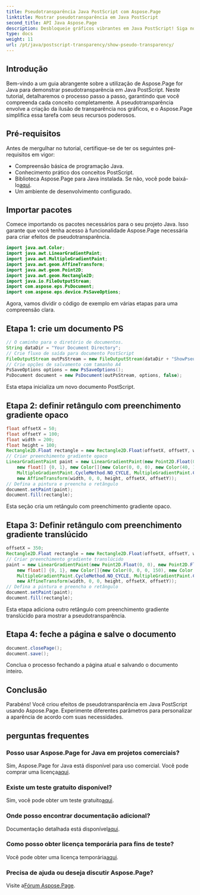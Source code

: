 ```yaml
---
title: Pseudotransparência Java PostScript com Aspose.Page
linktitle: Mostrar pseudotransparência em Java PostScript
second_title: API Java Aspose.Page
description: Desbloqueie gráficos vibrantes em Java PostScript! Siga nosso tutorial Aspose.Page para criação passo a passo de pseudotransparência. Baixe Agora!
type: docs
weight: 11
url: /pt/java/postscript-transparency/show-pseudo-transparency/
---
```

## Introdução
Bem-vindo a um guia abrangente sobre a utilização de Aspose.Page for Java para demonstrar pseudotransparência em Java PostScript. Neste tutorial, detalharemos o processo passo a passo, garantindo que você compreenda cada conceito completamente. A pseudotransparência envolve a criação da ilusão de transparência nos gráficos, e o Aspose.Page simplifica essa tarefa com seus recursos poderosos.
## Pré-requisitos
Antes de mergulhar no tutorial, certifique-se de ter os seguintes pré-requisitos em vigor:
- Compreensão básica de programação Java.
- Conhecimento prático dos conceitos PostScript.
-  Biblioteca Aspose.Page para Java instalada. Se não, você pode baixá-lo[aqui](https://releases.aspose.com/page/java/).
- Um ambiente de desenvolvimento configurado.
## Importar pacotes
Comece importando os pacotes necessários para o seu projeto Java. Isso garante que você tenha acesso à funcionalidade Aspose.Page necessária para criar efeitos de pseudotransparência.
```java
import java.awt.Color;
import java.awt.LinearGradientPaint;
import java.awt.MultipleGradientPaint;
import java.awt.geom.AffineTransform;
import java.awt.geom.Point2D;
import java.awt.geom.Rectangle2D;
import java.io.FileOutputStream;
import com.aspose.eps.PsDocument;
import com.aspose.eps.device.PsSaveOptions;
```
Agora, vamos dividir o código de exemplo em várias etapas para uma compreensão clara.
## Etapa 1: crie um documento PS
```java
// O caminho para o diretório de documentos.
String dataDir = "Your Document Directory";
// Crie fluxo de saída para documento PostScript
FileOutputStream outPsStream = new FileOutputStream(dataDir + "ShowPseudoTransparency_outPS.ps");
// Crie opções de salvamento com tamanho A4
PsSaveOptions options = new PsSaveOptions();
PsDocument document = new PsDocument(outPsStream, options, false);
```
Esta etapa inicializa um novo documento PostScript.
## Etapa 2: definir retângulo com preenchimento gradiente opaco
```java
float offsetX = 50;
float offsetY = 100;
float width = 200;
float height = 100;
Rectangle2D.Float rectangle = new Rectangle2D.Float(offsetX, offsetY, width, height);
// Criar preenchimento gradiente opaco
LinearGradientPaint paint = new LinearGradientPaint(new Point2D.Float(0, 0), new Point2D.Float(200, 100),
    new float[] {0, 1}, new Color[]{new Color(0, 0, 0), new Color(40, 128, 70)},
    MultipleGradientPaint.CycleMethod.NO_CYCLE, MultipleGradientPaint.ColorSpaceType.SRGB,
    new AffineTransform(width, 0, 0, height, offsetX, offsetY));
// Defina a pintura e preencha o retângulo
document.setPaint(paint);
document.fill(rectangle);
```
Esta seção cria um retângulo com preenchimento gradiente opaco.
## Etapa 3: Definir retângulo com preenchimento gradiente translúcido
```java
offsetX = 350;
Rectangle2D.Float rectangle = new Rectangle2D.Float(offsetX, offsetY, width, height);
// Criar preenchimento gradiente translúcido
paint = new LinearGradientPaint(new Point2D.Float(0, 0), new Point2D.Float(200, 100),
    new float[] {0, 1}, new Color[]{new Color(0, 0, 0, 150), new Color(40, 128, 70, 50)},
    MultipleGradientPaint.CycleMethod.NO_CYCLE, MultipleGradientPaint.ColorSpaceType.SRGB,
    new AffineTransform(width, 0, 0, height, offsetX, offsetY));
// Defina a pintura e preencha o retângulo
document.setPaint(paint);
document.fill(rectangle);
```
Esta etapa adiciona outro retângulo com preenchimento gradiente translúcido para mostrar a pseudotransparência.
## Etapa 4: feche a página e salve o documento
```java
document.closePage();
document.save();
```
Conclua o processo fechando a página atual e salvando o documento inteiro.
## Conclusão
Parabéns! Você criou efeitos de pseudotransparência em Java PostScript usando Aspose.Page. Experimente diferentes parâmetros para personalizar a aparência de acordo com suas necessidades.
## perguntas frequentes
### Posso usar Aspose.Page for Java em projetos comerciais?
 Sim, Aspose.Page for Java está disponível para uso comercial. Você pode comprar uma licença[aqui](https://purchase.aspose.com/buy).
### Existe um teste gratuito disponível?
 Sim, você pode obter um teste gratuito[aqui](https://releases.aspose.com/).
### Onde posso encontrar documentação adicional?
 Documentação detalhada está disponível[aqui](https://reference.aspose.com/page/java/).
### Como posso obter licença temporária para fins de teste?
 Você pode obter uma licença temporária[aqui](https://purchase.aspose.com/temporary-license/).
### Precisa de ajuda ou deseja discutir Aspose.Page?
 Visite a[Fórum Aspose.Page](https://forum.aspose.com/c/page/39).